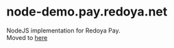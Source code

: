 # node-demo.pay.redoya.net
NodeJS implementation for Redoya Pay.
<br />
Moved to [here](https://github.com/redoya/node-pay-redoya)
